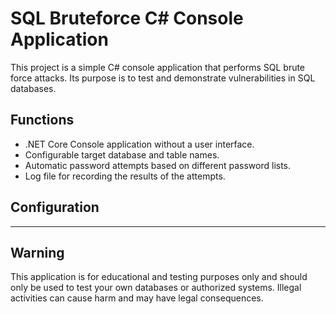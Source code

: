 # SQL Bruteforce C# Console Application

This project is a simple C# console application that performs SQL brute force attacks. Its purpose is to test and demonstrate vulnerabilities in SQL databases.

## Functions

- .NET Core Console application without a user interface.
- Configurable target database and table names.
- Automatic password attempts based on different password lists.
- Log file for recording the results of the attempts.

## Configuration

---

## Warning
This application is for educational and testing purposes only and should only be used to test your own databases or authorized systems. Illegal activities can cause harm and may have legal consequences.
